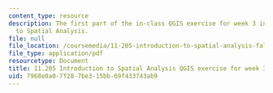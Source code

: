 ```yaml
---
content_type: resource
description: The first part of the in-class QGIS exercise for week 3 in 11.205 Introduction
  to Spatial Analysis.
file: null
file_location: /coursemedia/11-205-introduction-to-spatial-analysis-fall-2019/7968e8a07f287be315bb69f433743ab9_11.205f19_week_3_qgis_part1.pdf
file_type: application/pdf
resourcetype: Document
title: 11.205 Introduction to Spatial Analysis QGIS exercise for week 3 - part 1
uid: 7968e8a0-7f28-7be3-15bb-69f433743ab9
---
```

